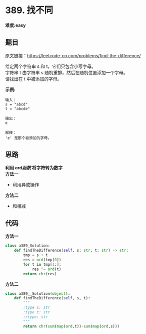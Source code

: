 # 389. 找不同
**难度:easy**
## 题目
原文链接：https://leetcode-cn.com/problems/find-the-difference/

给定两个字符串 s 和 t，它们只包含小写字母。  
字符串 t 由字符串 s 随机重排，然后在随机位置添加一个字母。  
请找出在 t 中被添加的字母。

**示例:**
```
输入：
s = "abcd"
t = "abcde"

输出：
e

解释：
'e' 是那个被添加的字母。
```
## 思路
**利用 *ord函数* 将字符转为数字**  
**方法一**
* 利用异或操作

**方法二**
* 和相减
## 代码
**方法一**
```python
class a389_Solution:
    def findTheDifference(self, s: str, t: str) -> str:
        tmp = s + t
        res = ord(tmp[0])
        for t in tmp[1:]:
            res ^= ord(t)
        return chr(res)
```
**方法二**
```python
class a389__Solution(object):
    def findTheDifference(self, s, t):
        """
        :type s: str
        :type t: str
        :rtype: str
        """
        return chr(sum(map(ord,t))-sum(map(ord,s)))
```
